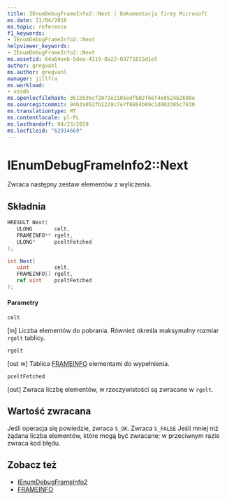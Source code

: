 ```yaml
---
title: IEnumDebugFrameInfo2::Next | Dokumentacja firmy Microsoft
ms.date: 11/04/2016
ms.topic: reference
f1_keywords:
- IEnumDebugFrameInfo2::Next
helpviewer_keywords:
- IEnumDebugFrameInfo2::Next
ms.assetid: 64a64eeb-5dea-4119-8a22-03771015d1e5
author: gregvanl
ms.author: gregvanl
manager: jillfra
ms.workload:
- vssdk
ms.openlocfilehash: 361b936cf2072e2105edfb02f66f4e0524b2b98e
ms.sourcegitcommit: 94b3a052fb1229c7e7f8804b09c1d403385c7630
ms.translationtype: MT
ms.contentlocale: pl-PL
ms.lasthandoff: 04/23/2019
ms.locfileid: "62914669"
---
```

# <a name="ienumdebugframeinfo2next"></a>IEnumDebugFrameInfo2::Next
Zwraca następny zestaw elementów z wyliczenia.

## <a name="syntax"></a>Składnia

```cpp
HRESULT Next(
   ULONG       celt,
   FRAMEINFO** rgelt,
   ULONG*      pceltFetched
);
```

```csharp
int Next(
   uint        celt,
   FRAMEINFO[] rgelt,
   ref uint    pceltFetched
);
```

#### <a name="parameters"></a>Parametry
 `celt`

 [in] Liczba elementów do pobrania. Również określa maksymalny rozmiar `rgelt` tablicy.

 `rgelt`

 [out w] Tablica [FRAMEINFO](../../../extensibility/debugger/reference/frameinfo.md) elementami do wypełnienia.

 `pceltFetched`

 [out] Zwraca liczbę elementów, w rzeczywistości są zwracane w `rgelt`.

## <a name="return-value"></a>Wartość zwracana
 Jeśli operacja się powiedzie, zwraca `S_OK`. Zwraca `S_FALSE` Jeśli mniej niż żądana liczba elementów, które mogą być zwracane; w przeciwnym razie zwraca kod błędu.

## <a name="see-also"></a>Zobacz też
- [IEnumDebugFrameInfo2](../../../extensibility/debugger/reference/ienumdebugframeinfo2.md)
- [FRAMEINFO](../../../extensibility/debugger/reference/frameinfo.md)